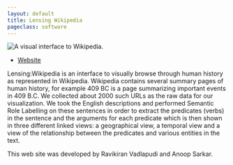 ```yaml
---
layout: default
title: Lensing Wikipedia
pageclass: software
---
```


![A visual interface to Wikipedia.](}images/lensingscreen.png "A visual interface to Wikipedia.")

-   [Website](http://lensingwikipedia.cs.sfu.ca)

Lensing:Wikipedia is an interface to visually browse through human history as represented in Wikipedia. Wikipedia contains several summary pages of human history, for example 409 BC is a page summarizing important events in 409 B.C. We collected about 2000 such URLs as the raw data for our visualization. We took the English descriptions and performed Semantic Role Labelling on these sentences in order to extract the predicates (verbs) in the sentence and the arguments for each predicate which is then shown in three different linked views: a geographical view, a temporal view and a view of the relationship between the predicates and various entities in the text.

This web site was developed by Ravikiran Vadlapudi and Anoop Sarkar.

